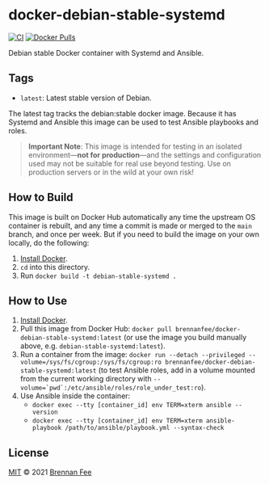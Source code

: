 # docker-debian-stable-systemd

[![CI](https://github.com/brennanfee/docker-debian-stable-systemd/workflows/Build/badge.svg?branch=main&event=push)](https://github.com/brennanfee/docker-debian-stable-systemd/actions?query=workflow%3ABuild)
[![Docker Pulls](https://img.shields.io/docker/pulls/brennanfee/docker-debian-stable-systemd)](https://hub.docker.com/r/brennanfee/docker-debian-stable-systemd/)

Debian stable Docker container with Systemd and Ansible.

## Tags

- `latest`: Latest stable version of Debian.

The latest tag tracks the debian:stable docker image. Because it has Systemd and Ansible this image
can be used to test Ansible playbooks and roles.

> **Important Note**: This image is intended for testing in an isolated environment—**not for
> production**—and the settings and configuration used may not be suitable for real use beyond
> testing. Use on production servers or in the wild at your own risk!

## How to Build

This image is built on Docker Hub automatically any time the upstream OS container is rebuilt, and
any time a commit is made or merged to the `main` branch, and once per week. But if you need to
build the image on your own locally, do the following:

1. [Install Docker](https://docs.docker.com/install/).
2. `cd` into this directory.
3. Run `docker build -t debian-stable-systemd .`

## How to Use

1. [Install Docker](https://docs.docker.com/engine/installation/).
2. Pull this image from Docker Hub: `docker pull brennanfee/docker-debian-stable-systemd:latest` (or
   use the image you build manually above, e.g. `debian-stable-systemd:latest`).
3. Run a container from the image:
   `docker run --detach --privileged --volume=/sys/fs/cgroup:/sys/fs/cgroup:ro brennanfee/docker-debian-stable-systemd:latest`
   (to test Ansible roles, add in a volume mounted from the current working directory with
   `` --volume=`pwd`:/etc/ansible/roles/role_under_test:ro ``).
4. Use Ansible inside the container:
   - `docker exec --tty [container_id] env TERM=xterm ansible --version`
   - `docker exec --tty [container_id] env TERM=xterm ansible-playbook /path/to/ansible/playbook.yml --syntax-check`

## License

[MIT](license.md) © 2021 [Brennan Fee](https://github.com/brennanfee)
